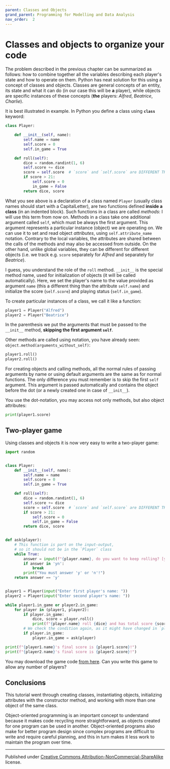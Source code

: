 ```yaml
---
parent: Classes and Objects
grand_parent: Programming for Modelling and Data Analysis
nav_order:  2
---
```


# Classes and objects to organize your code

The problem described in the previous chapter can be summarized as follows: how to combine together all the variables describing each player's state and how to operate on them. Python has neat solution for this using a concept of classes and objects. Classes are general concepts of an entity, its state and what it can do (in our case this will be **a** player), while objects are specific instances of these concepts (**the** players: *Alfred*, *Beatrice*, *Charlie*).

It is best illustrated in example. In Python you define a class using **`class`** keyword:

```python
class Player:

    def __init__(self, name):
        self.name = name
        self.score = 0
        self.in_game = True

    def roll(self):
        dice = random.randint(1, 6)
        self.score += dice
        score = self.score  # `score` and `self.score` are DIFFERENT THINGS
        if score > 21:
            self.score = 0
            in_game = False
        return dice, score
```

What you see above is a declaration of a class named `Player` (usually class names should start with a CapitalLetter), are two functions defined **inside a class** (in an indented block). Such functions in a class are called *methods*: I will use this term from now on. Methods in a class take one additional argument called `self`, which must be always the first argument. This argument represents a particular instance (object) we are operating on. We can use it to set and read object *attributes*, using `self.attribute_name` notation. Contrary to the local variables, the attributes are shared between the calls of the methods and may also be accessed from outside. On the other hand, unlike global variables, they can be different for different objects (i.e. we track e.g. `score` separately for *Alfred* and separately for *Beatrice*).

I guess, you understand the role of the `roll` method. `__init__` is the special method name, used for initialization of objects (it will be called automatically). Here, we set the player's name to the value provided as argument `name` (this a different thing than the attribute `self.name`) and initialize the score (`self.score`) and playing status (`self.in_game`).

To create particular instances of a class, we call it like a function:

```python
player1 = Player("Alfred")
player2 = Player("Beatrice")
```

In the parenthesis we put the arguments that must be passed to the `__init__` method, **skipping the first argument `self`**.

Other methods are called using notation, you have already seen: `object.method(arguments_without_self)`:

```python
player1.roll()
player2.roll()
```

For creating objects and calling methods, all the normal rules of passing arguments by name or using default arguments are the same as for normal functions. The only difference you must remember is to skip the first `self` argument. This argument is passed automatically and contains the object before the dot (or a newly created one in case of `__init__`).

You use the dot-notation, you may access not only methods, but also object attributes:

```python
print(player1.score)
```

## Two-player game

Using classes and objects it is now very easy to write a two-player game:

```python
import random


class Player:
    def __init__(self, name):
        self.name = name
        self.score = 0
        self.in_game = True

    def roll(self):
        dice = random.randint(1, 6)
        self.score += dice
        score = self.score  # `score` and `self.score` are DIFFERENT THINGS
        if score > 21:
            self.score = 0
            self.in_game = False
        return dice, score


def ask(player):
    # This function is part on the input-output,
    # so it should not be in the `Player` class
    while True:
        answer = input(f"{player.name}, do you want to keep rolling? [y/n]: ").lower()
        if answer in 'yn':
            break
        print("You must answer 'y' or 'n'!")
    return answer == 'y'


player1 = Player(input("Enter first player's name: "))
player2 = Player(input("Enter second player's name: "))

while player1.in_game or player2.in_game:
    for player in (player1, player2):
        if player.in_game:
            dice, score = player.roll()
            print(f"{player.name} roll {dice} and has total score {score}.")
        # We check the condition again, as it might have changed in `player.roll()`
        if player.in_game:
            player.in_game = ask(player)

print(f"{player1.name}'s final score is {player1.score}!")
print(f"{player2.name}'s final score is {player2.score}!")
```

You may download the game code [from here](game21.py). Can you write this game to allow any number of players?

## Conclusions

This tutorial went through creating classes, instantiating objects, initializing attributes with the constructor method, and working with more than one object of the same class.

Object-oriented programming is an important concept to understand because it makes code recycling more straightforward, as objects created for one program can be used in another. Object-oriented programs also make for better program design since complex programs are difficult to write and require careful planning, and this in turn makes it less work to maintain the program over time.


<hr/>

Published under [Creative Commons Attribution-NonCommercial-ShareAlike](https://creativecommons.org/licenses/by-nc-sa/4.0/) license.
